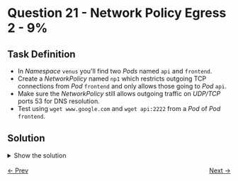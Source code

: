 # Question 21 - Network Policy Egress 2 - 9%

## Task Definition

- In *Namespace* `venus` you'll find two *Pods* named `api` and `frontend`.
- Create a *NetworkPolicy* named `np1` which restricts outgoing TCP connections from *Pod* `frontend` and only allows those going to *Pod* `api`.
- Make sure the *NetworkPolicy* still allows outgoing traffic on *UDP/TCP* ports 53 for DNS resolution.
- Test using `wget www.google.com` and `wget api:2222` from a *Pod* of *Pod* `frontend`.

## Solution

<details>
  <summary>Show the solution</summary>

### Validate existing Pods and their labels

```shell
k -n venus get pod -L app
NAME       READY   STATUS    RESTARTS   AGE     APP
api        1/1     Running   0          3m28s   api
frontend   1/1     Running   0          3m28s   frontend
```

### Validate the connection

```shell
k -n venus get pod -o wide
NAME       READY   STATUS    RESTARTS   AGE   IP              NODE             NOMINATED NODE   READINESS GATES
api        1/1     Running   0          4m    10.244.88.209   k8s-c1-worker2   <none>           <none>
frontend   1/1     Running   0          4m    10.244.235.13   k8s-c1-worker    <none>           <none>
```

```shell
k -n venus exec frontend -- curl -s 10.244.88.209:2222
You are connected to API
```

### Create a NetworkPolicy by copying and changing an example from the Kubernetes docs

```shell
vim 21.yaml
```

```yaml
apiVersion: networking.k8s.io/v1
kind: NetworkPolicy
metadata:
  name: np1
  namespace: venus
spec:
  podSelector:
    matchLabels:
      app: frontend
  policyTypes:
  - Egress
  egress:
  - to:
    - podSelector:
        matchLabels:
          app: api
    ports:
    - protocol: TCP
      port: 2222
  - ports:
    - port: 53
      protocol: UDP
    - port: 53
      protocol: TCP
```

### Apply the NetworkPolicy

```shell
k apply -f 21.yaml
networkpolicy.networking.k8s.io/np1 created
```

### Validate the NetworkPolicy

#### Validate External Connection

```shell
k -n venus exec frontend -- wget -O- www.google.de 
Connecting to www.google.de ([::ffff:142.250.78.3]:80)
^C
```

#### Validate Internal Connection

```shell
k -n venus exec frontend -- curl -s 10.244.88.209:2222
You are connected to API
```

## Resources

- [Network Policies](https://kubernetes.io/docs/concepts/services-networking/network-policies/)

</details>

<br>
<div style="display: flex; justify-content: space-between;">
  <a href="20-networkpolicy-egress-1.md" style="text-align: left;">&larr; Prev</a>
  <a href="22-requests-and-limits-serviceaccount.md" style="text-align: right;">Next &rarr;</a>
</div>